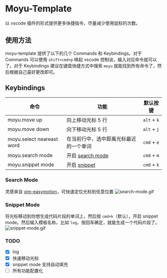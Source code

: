 # Moyu-Template

以 vscode 插件的形式提供更多快捷指令，尽量减少使用鼠标的次数。

## 使用方法

moyu-template 提供了以下的几个 Commands 和 Keybindings。对于 Commands 可以使用 `shift+cmd+p` 唤起 vscode 控制谈，输入对应命令就可以了。对于 Keybindings 建议在键盘快捷方式中搜索 `moyu` 就能找到所有命令了，然后根据自己喜好更改即可。


## Keybindings

| 命令                      | 功能                                   | 默认按键              |
| ------------------------- | -------------------------------------- | --------------------- |
| moyu.move up              | 向上移动光标 5 行                      | `alt` + `k`           |
| moyu.move down            | 向下移动光标 5 行                      | `alt` + `j`           |
| moyu.select neareast word | 在当前行中，选中距离光标最近的一个单词 | `cmd` + `e` |
| moyu.search mode          | 开启 [search mode](#search-mode)       | `cmd` + `m` |
| moyu.snippet mode         | 开启 [snippet](#snippet-mode)          | `cmd` + `k`           |

### Search Mode

灵感来自 [vim-easymotion](https://github.com/easymotion/vim-easymotion)，可快速定位光标到任意位置
![search-mode.gif](https://s2.loli.net/2022/07/24/v4ct5pBdTw2Dyeq.gif)

### Snippet Mode

将光标移动到你想生成代码片段的单词上，然后按 `cmd+k`（默认），开启 snippet mode。然后输入模板名称，比如 `log`，按回车确定，就能生成一个代码片段了。
![snippet-mode.gif](https://s2.loli.net/2022/07/24/WlpHguaiIBqXLtK.gif)

### TODO

- [x] log
- [x] 快速移动光标
- [x] snippet mode 支持自动填充
- [ ] 所有功能配置化
